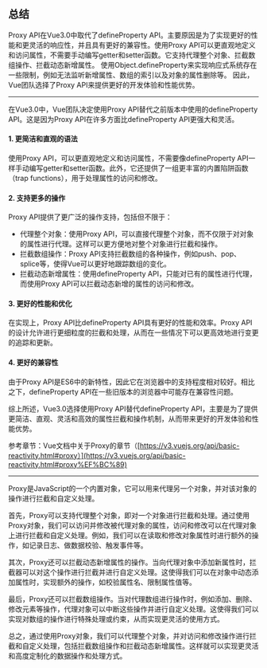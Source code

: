 ## 总结

Proxy API在Vue3.0中取代了defineProperty API。主要原因是为了实现更好的性能和更灵活的响应性，并且具有更好的兼容性。使用Proxy API可以更直观地定义和访问属性，不需要手动编写getter和setter函数。它支持代理整个对象、拦截数组操作、拦截动态新增属性。 
使用Object.defineProperty来实现响应式系统存在一些限制，例如无法监听新增属性、数组的索引以及对象的属性删除等。
因此，Vue团队选择了Proxy API来提供更好的开发体验和性能优势。

---

在Vue3.0中，Vue团队决定使用Proxy API替代之前版本中使用的defineProperty API。这是因为Proxy API在许多方面比defineProperty API更强大和灵活。

#### 1. 更简洁和直观的语法

使用Proxy API，可以更直观地定义和访问属性，不需要像defineProperty API一样手动编写getter和setter函数。此外，它还提供了一组更丰富的内置陷阱函数（trap functions），用于处理属性的访问和修改。

#### 2. 支持更多的操作

Proxy API提供了更广泛的操作支持，包括但不限于：

- 代理整个对象：使用Proxy API，可以直接代理整个对象，而不仅限于对对象的属性进行代理。这样可以更方便地对整个对象进行拦截和操作。
- 拦截数组操作：Proxy API支持拦截数组的各种操作，例如push、pop、splice等，使得Vue可以更好地跟踪数组的变化。
- 拦截动态新增属性：使用defineProperty API，只能对已有的属性进行代理，而使用Proxy API可以拦截动态新增的属性的访问和修改。

#### 3. 更好的性能和优化

在实现上，Proxy API比defineProperty API具有更好的性能和效率。Proxy API的设计允许进行更细粒度的拦截和处理，从而在一些情况下可以更高效地进行变更的追踪和更新。

#### 4. 更好的兼容性

由于Proxy API是ES6中的新特性，因此它在浏览器中的支持程度相对较好。相比之下，defineProperty API在一些旧版本的浏览器中可能存在兼容性问题。

综上所述，Vue3.0选择使用Proxy API替代defineProperty API，主要是为了提供更简洁、直观、灵活和高效的属性拦截和操作机制，从而带来更好的开发体验和性能优势。

参考章节：Vue文档中关于Proxy的章节（[https://v3.vuejs.org/api/basic-reactivity.html#proxy）](https://v3.vuejs.org/api/basic-reactivity.html#proxy%EF%BC%89)

---

Proxy是JavaScript的一个内置对象，它可以用来代理另一个对象，并对该对象的操作进行拦截和自定义处理。

首先，Proxy可以支持代理整个对象，即对一个对象进行拦截和处理。通过使用Proxy对象，我们可以访问并修改被代理对象的属性，访问和修改可以在代理对象上进行拦截和自定义处理。例如，我们可以在读取和修改对象属性时进行额外的操作，如记录日志、做数据校验、触发事件等。

其次，Proxy还可以拦截动态新增属性的操作。当向代理对象中添加新属性时，拦截器可以对这个操作进行拦截并进行自定义处理。这使得我们可以在对象中动态添加属性时，实现额外的操作，如校验属性名、限制属性值等。

最后，Proxy还可以拦截数组操作。当对代理数组进行操作时，例如添加、删除、修改元素等操作，代理对象可以中断这些操作并进行自定义处理。这使得我们可以实现对数组的操作进行特殊处理或约束，从而实现更灵活的使用方式。

总之，通过使用Proxy对象，我们可以代理整个对象，并对访问和修改操作进行拦截和自定义处理，包括拦截数组操作和拦截动态新增属性。这样就可以实现更灵活和高度定制化的数据操作和处理方式。